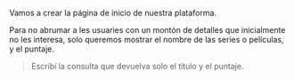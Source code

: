 Vamos a crear la página de inicio de nuestra plataforma. 

Para no abrumar a les usuaries con un montón de detalles que inicialmente no les interesa, solo queremos mostrar el nombre de las series o películas, y el puntaje. 
> Escribí la consulta que devuelva solo el título y el puntaje.  

<div
  class='mu-erd'
  data-entities='{
    "series_peliculas": {
      "id_contenido": {
        "type": "Integer",
        "pk": true
      },
      "titulo": {
        "type": "Text"
      },
      "descripcion": {
        "type": "Text"
      },
      "creador": {
        "type": "Text"
      },
      "personajes": {
        "type": "Text"
      },
      "temporadas": {
        "type": "Integer"
      },
      "estreno": {
        "type": "Integer"
      },
      "puntaje": {
        "type": "Real"
      }
    }
  }'>
</div>